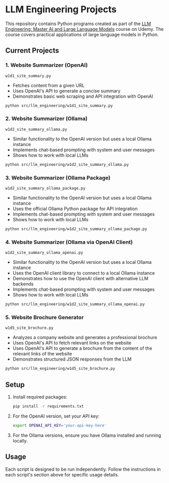 # LLM Engineering Projects

This repository contains Python programs created as part of the [LLM Engineering: Master AI and Large Language Models](https://www.udemy.com/course/llm-engineering-master-ai-and-large-language-models) course on Udemy. The course covers practical applications of large language models in Python.

## Current Projects

### 1. Website Summarizer (OpenAI)
`w1d1_site_summary.py`
- Fetches content from a given URL
- Uses OpenAI's API to generate a concise summary
- Demonstrates basic web scraping and API integration with OpenAI

```bash
python src/llm_engineering/w1d1_site_summary.py
```

### 2. Website Summarizer (Ollama)
`w1d2_site_summary_ollama.py`
- Similar functionality to the OpenAI version but uses a local Ollama instance
- Implements chat-based prompting with system and user messages
- Shows how to work with local LLMs

```bash
python src/llm_engineering/w1d2_site_summary_ollama.py
```

### 3. Website Summarizer (Ollama Package)
`w1d2_site_summary_ollama_package.py`
- Similar functionality to the OpenAI version but uses a local Ollama instance
- Uses the official Ollama Python package for API integration
- Implements chat-based prompting with system and user messages
- Shows how to work with local LLMs

```bash
python src/llm_engineering/w1d2_site_summary_ollama_package.py
```

### 4. Website Summarizer (Ollama via OpenAI Client)
`w1d2_site_summary_ollama_openai.py`
- Similar functionality to the OpenAI version but uses a local Ollama instance
- Uses the OpenAI client library to connect to a local Ollama instance
- Demonstrates how to use the OpenAI client with alternative LLM backends
- Implements chat-based prompting with system and user messages
- Shows how to work with local LLMs

```bash
python src/llm_engineering/w1d2_site_summary_ollama_openai.py
```

### 5. Website Brochure Generator
`w1d5_site_brochure.py`
- Analyzes a company website and generates a professional brochure
- Uses OpenAI's API to fetch relevant links on the website
- Uses OpenAI's API to generate a brochure from the content of the relevant links of the website
- Demonstrates structured JSON responses from the LLM

```bash
python src/llm_engineering/w1d5_site_brochure.py
```

## Setup

1. Install required packages:
   ```bash
   pip install -r requirements.txt
   ```

2. For the OpenAI version, set your API key:
   ```bash
   export OPENAI_API_KEY='your-api-key-here'
   ```

3. For the Ollama versions, ensure you have Ollama installed and running locally.


## Usage

Each script is designed to be run independently. Follow the instructions in each script's section above for specific usage details.

